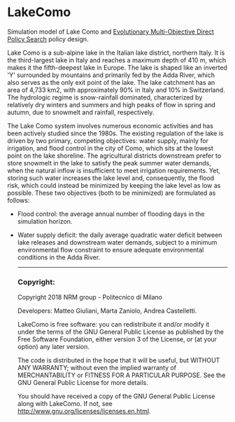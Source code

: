 # LakeComo
Simulation model of Lake Como and [Evolutionary Multi-Objective Direct Policy Search](https://ascelibrary.org/doi/abs/10.1061/(ASCE)WR.1943-5452.0000570) policy design. 

Lake Como is a sub-alpine lake in the Italian lake district, northern Italy. It is the third-largest lake in Italy and reaches a maximum depth of 410 m, which makes it the fifth-deepest lake in Europe. The lake is shaped like an inverted 'Y' surrounded by mountains and primarily fed by the Adda River, which also serves as the only exit point of the lake. The lake catchment has an area of 4,733 km2, with approximately 90% in Italy and 10% in Switzerland. The hydrologic regime is snow-rainfall dominated, characterized by relatively dry winters and summers and high peaks of flow in spring and autumn, due to snowmelt and rainfall, respectively.

The Lake Como system involves numerous economic activities and has been actively studied since the 1980s. The existing regulation of the lake is driven by two primary, competing objectives: water supply, mainly for irrigation, and flood control in the city of Como, which sits at the lowest point on the lake shoreline. The agricultural districts downstream prefer to store snowmelt in the lake to satisfy the peak summer water demands, when the natural inflow is insufficient to meet irrigation requirements. Yet, storing such water increases the lake level and, consequently, the flood risk, which could instead be minimized by keeping the lake level as low as possible. These two objectives (both to be minimized) are formulated as follows:
- Flood control: the average annual number of flooding days in the simulation horizon.
- Water supply deficit: the daily average quadratic water deficit between lake releases and downstream water demands, subject to a minimum environmental flow constraint to ensure adequate environmental conditions in the Adda River.


  ----
  ### Copyright:
  
  Copyright 2018 NRM group - Politecnico di Milano
  
  Developers: Matteo Giuliani, Marta Zaniolo, Andrea Castelletti.
  
  LakeComo is free software: you can redistribute it and/or modify it under the terms of the GNU General Public License as published by the Free Software Foundation, either version 3 of the License, or (at your option) any later version.
  
  The code is distributed in the hope that it will be useful, but WITHOUT ANY WARRANTY; without even the implied warranty of MERCHANTABILITY or FITNESS FOR A PARTICULAR PURPOSE.  See the GNU General Public License for more details.
  
  You should have received a copy of the GNU General Public License along with LakeComo.  If not, see <http://www.gnu.org/licenses/licenses.en.html>.
